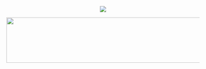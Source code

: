 <p align="center">
  <a href="https://hits.seeyoufarm.com">
    <img src="https://hits.seeyoufarm.com/api/count/incr/badge.svg?url=https%3A%2F%2Fgithub.com%2Feun2ce&count_bg=%2396B7D0&title_bg=%236E747F&icon=&icon_color=%23E7E7E7&title=hits&edge_flat=false"/>
  </a>
</p>

<img src="https://render.gitanimals.org/lines/eun2ce?pet-id=668026015062194435" width="1000" height="120"/>
  
